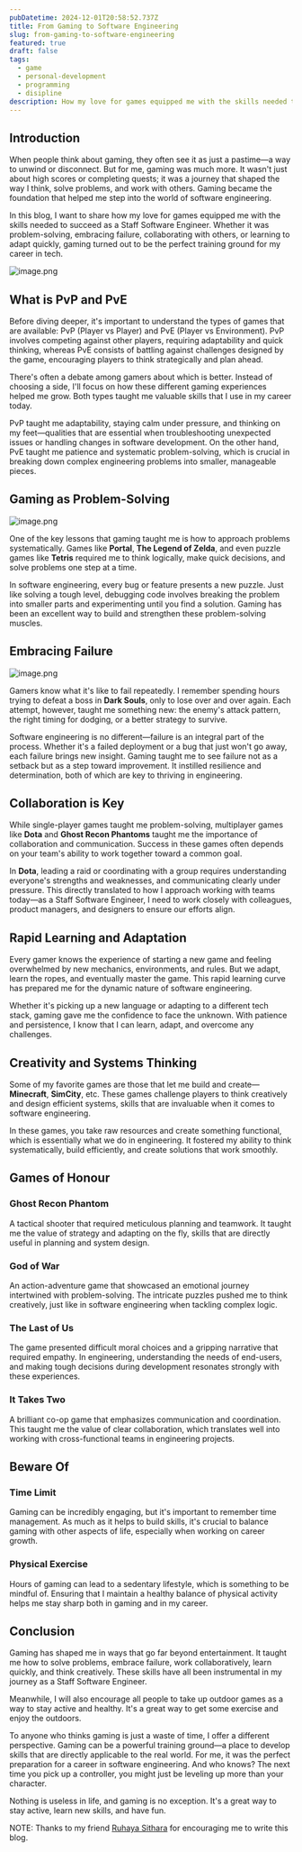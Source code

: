 ```yaml
---
pubDatetime: 2024-12-01T20:58:52.737Z
title: From Gaming to Software Engineering
slug: from-gaming-to-software-engineering
featured: true
draft: false
tags:
  - game
  - personal-development
  - programming
  - disipline
description: How my love for games equipped me with the skills needed to succeed as a Staff Software Engineer
---
```


## Introduction

When people think about gaming, they often see it as just a pastime—a way to unwind or disconnect. But for me, gaming was much more. It wasn't just about high scores or completing quests; it was a journey that shaped the way I think, solve problems, and work with others. Gaming became the foundation that helped me step into the world of software engineering.

In this blog, I want to share how my love for games equipped me with the skills needed to succeed as a Staff Software Engineer. Whether it was problem-solving, embracing failure, collaborating with others, or learning to adapt quickly, gaming turned out to be the perfect training ground for my career in tech.

![image.png](https://file.notion.so/f/f/8c96da24-d7a6-439f-9a85-03eefbe9c828/fbbd6f48-a7d3-4646-8c4a-d02f7bf5ba25/image.png?table=block&id=14d39512-9b46-80df-9f16-eaa87ca77566&spaceId=8c96da24-d7a6-439f-9a85-03eefbe9c828&expirationTimestamp=1733385600000&signature=TQM8JstVq076rI7xU4pPeG9juTn55FopstrCvs9r2wM&downloadName=image.png)

[//]: # (## Quick abbreviation)

[//]: # (  - PvP - Player vs Player, where players compete against each other)

[//]: # (  - PvE - Player vs Environment, where players battle against challenges designed by the game)

## What is PvP and PvE

Before diving deeper, it's important to understand the types of games that are available: PvP (Player vs Player) and PvE (Player vs Environment). PvP involves competing against other players, requiring adaptability and quick thinking, whereas PvE consists of battling against challenges designed by the game, encouraging players to think strategically and plan ahead.

There's often a debate among gamers about which is better. Instead of choosing a side, I'll focus on how these different gaming experiences helped me grow. Both types taught me valuable skills that I use in my career today.

PvP taught me adaptability, staying calm under pressure, and thinking on my feet—qualities that are essential when troubleshooting unexpected issues or handling changes in software development. On the other hand, PvE taught me patience and systematic problem-solving, which is crucial in breaking down complex engineering problems into smaller, manageable pieces.

## Gaming as Problem-Solving

![image.png](https://file.notion.so/f/f/8c96da24-d7a6-439f-9a85-03eefbe9c828/ac8fd327-33d7-4161-b1b8-52b92a987d22/image.png?table=block&id=14d39512-9b46-8095-aa3f-d06810c89dc8&spaceId=8c96da24-d7a6-439f-9a85-03eefbe9c828&expirationTimestamp=1733385600000&signature=an999ikexdXm9TGMtKYZlchGhGOvTG5pThNtA7IUq7I&downloadName=image.png)

One of the key lessons that gaming taught me is how to approach problems systematically. Games like **Portal**, **The Legend of Zelda**, and even puzzle games like **Tetris** required me to think logically, make quick decisions, and solve problems one step at a time.

In software engineering, every bug or feature presents a new puzzle. Just like solving a tough level, debugging code involves breaking the problem into smaller parts and experimenting until you find a solution. Gaming has been an excellent way to build and strengthen these problem-solving muscles.

## Embracing Failure

![image.png](https://file.notion.so/f/f/8c96da24-d7a6-439f-9a85-03eefbe9c828/dee4188e-d50b-462d-b615-a92b8e0c4f2b/image.png?table=block&id=14d39512-9b46-8088-8e55-fdb6514dee9f&spaceId=8c96da24-d7a6-439f-9a85-03eefbe9c828&expirationTimestamp=1733385600000&signature=iLqICKiHQaCD55oJRawUprW6nb0eX-L_Xzbbij-mVSE&downloadName=image.png)

Gamers know what it's like to fail repeatedly. I remember spending hours trying to defeat a boss in **Dark Souls**, only to lose over and over again. Each attempt, however, taught me something new: the enemy's attack pattern, the right timing for dodging, or a better strategy to survive.

Software engineering is no different—failure is an integral part of the process. Whether it's a failed deployment or a bug that just won't go away, each failure brings new insight. Gaming taught me to see failure not as a setback but as a step toward improvement. It instilled resilience and determination, both of which are key to thriving in engineering.

## Collaboration is Key

While single-player games taught me problem-solving, multiplayer games like **Dota** and **Ghost Recon Phantoms** taught me the importance of collaboration and communication. Success in these games often depends on your team's ability to work together toward a common goal.

In **Dota**, leading a raid or coordinating with a group requires understanding everyone's strengths and weaknesses, and communicating clearly under pressure. This directly translated to how I approach working with teams today—as a Staff Software Engineer, I need to work closely with colleagues, product managers, and designers to ensure our efforts align.

## Rapid Learning and Adaptation

Every gamer knows the experience of starting a new game and feeling overwhelmed by new mechanics, environments, and rules. But we adapt, learn the ropes, and eventually master the game. This rapid learning curve has prepared me for the dynamic nature of software engineering.

Whether it's picking up a new language or adapting to a different tech stack, gaming gave me the confidence to face the unknown. With patience and persistence, I know that I can learn, adapt, and overcome any challenges.

## Creativity and Systems Thinking

Some of my favorite games are those that let me build and create—**Minecraft**, **SimCity**, etc. These games challenge players to think creatively and design efficient systems, skills that are invaluable when it comes to software engineering.

In these games, you take raw resources and create something functional, which is essentially what we do in engineering. It fostered my ability to think systematically, build efficiently, and create solutions that work smoothly.

## Games of Honour

### Ghost Recon Phantom

A tactical shooter that required meticulous planning and teamwork. It taught me the value of strategy and adapting on the fly, skills that are directly useful in planning and system design.

### God of War

An action-adventure game that showcased an emotional journey intertwined with problem-solving. The intricate puzzles pushed me to think creatively, just like in software engineering when tackling complex logic.

### The Last of Us

The game presented difficult moral choices and a gripping narrative that required empathy. In engineering, understanding the needs of end-users, and making tough decisions during development resonates strongly with these experiences.

### It Takes Two

A brilliant co-op game that emphasizes communication and coordination. This taught me the value of clear collaboration, which translates well into working with cross-functional teams in engineering projects.

## Beware Of

### Time Limit

Gaming can be incredibly engaging, but it's important to remember time management. As much as it helps to build skills, it's crucial to balance gaming with other aspects of life, especially when working on career growth.

### Physical Exercise

Hours of gaming can lead to a sedentary lifestyle, which is something to be mindful of. Ensuring that I maintain a healthy balance of physical activity helps me stay sharp both in gaming and in my career.

## Conclusion

Gaming has shaped me in ways that go far beyond entertainment. It taught me how to solve problems, embrace failure, work collaboratively, learn quickly, and think creatively. These skills have all been instrumental in my journey as a Staff Software Engineer. 

Meanwhile, I will also encourage all people to take up outdoor games as a way to stay active and healthy. It's a great way to get some exercise and enjoy the outdoors.

To anyone who thinks gaming is just a waste of time, I offer a different perspective. Gaming can be a powerful training ground—a place to develop skills that are directly applicable to the real world. For me, it was the perfect preparation for a career in software engineering. And who knows? The next time you pick up a controller, you might just be leveling up more than your character.

Nothing is useless in life, and gaming is no exception. It's a great way to stay active, learn new skills, and have fun.

NOTE: Thanks to my friend [Ruhaya Sithara](https://www.linkedin.com/in/ruhaya-sithara-636150134/) for encouraging me to write this blog.